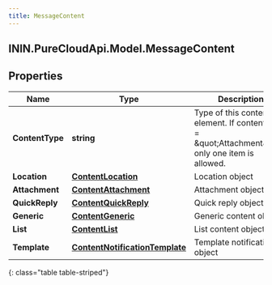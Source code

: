 ```yaml
---
title: MessageContent
---
```

## ININ.PureCloudApi.Model.MessageContent

## Properties

|Name | Type | Description | Notes|
|------------ | ------------- | ------------- | -------------|
| **ContentType** | **string** | Type of this content element. If contentType = \&quot;Attachment\&quot; only one item is allowed. | |
| **Location** | [**ContentLocation**](ContentLocation.html) | Location object | [optional] |
| **Attachment** | [**ContentAttachment**](ContentAttachment.html) | Attachment object | [optional] |
| **QuickReply** | [**ContentQuickReply**](ContentQuickReply.html) | Quick reply object | [optional] |
| **Generic** | [**ContentGeneric**](ContentGeneric.html) | Generic content object | [optional] |
| **List** | [**ContentList**](ContentList.html) | List content object | [optional] |
| **Template** | [**ContentNotificationTemplate**](ContentNotificationTemplate.html) | Template notification object | [optional] |
{: class="table table-striped"}


